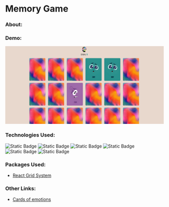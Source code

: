 # Memory Game

### About:

### Demo:

<a href="https://klementina1809.github.io/memory/">
<img src="public/assets/memory.png" alt="preview" />
</a>

### Technologies Used:

![Static Badge](https://img.shields.io/badge/React-ffffff?style=social&logo=React)
![Static Badge](https://img.shields.io/badge/HTML5-ffffff?style=social&logo=HTML5)
![Static Badge](https://img.shields.io/badge/CSS3-ffffff?style=social&logo=CSS3)
![Static Badge](https://img.shields.io/badge/sass-ffffff?style=social&logo=sass)
![Static Badge](https://img.shields.io/badge/JavaScript-ffffff?style=social&logo=JavaScript)
![Static Badge](https://img.shields.io/badge/npm-ffffff?style=social&logo=npm)

### Packages Used:

-   [React Grid System](https://www.npmjs.com/package/react-grid-system)

### Other Links:

-   [Cards of emotions](https://freepitmk.shop/product_details/1859080.html)
